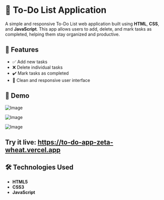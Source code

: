 # 📝 To-Do List Application

A simple and responsive To-Do List web application built using **HTML**, **CSS**, and **JavaScript**. This app allows users to add, delete, and mark tasks as completed, helping them stay organized and productive.

## 🚀 Features

- ✅ Add new tasks
- ❌ Delete individual tasks
- ✔️ Mark tasks as completed
- 🎨 Clean and responsive user interface

## 📸 Demo

![Image](https://github.com/user-attachments/assets/ba9b47d3-718f-41e3-91da-fb5f2741781d)

![Image](https://github.com/user-attachments/assets/510ac6e5-d123-439f-89d4-ea83e2cfa977)

![Image](https://github.com/user-attachments/assets/3026ca0d-c53b-49a9-bb5b-0bd1dafe2866)


## Try it live: https://to-do-app-zeta-wheat.vercel.app


## 🛠️ Technologies Used

- **HTML5**
- **CSS3**
- **JavaScript**





